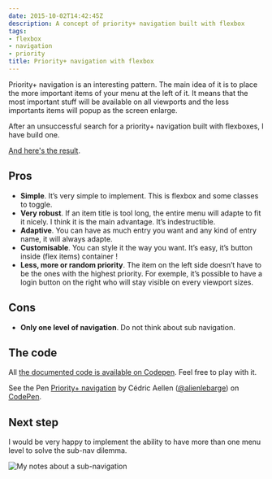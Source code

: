 ```yaml
---
date: 2015-10-02T14:42:45Z
description: A concept of priority+ navigation built with flexbox
tags:
- flexbox
- navigation
- priority
title: Priority+ navigation with flexbox
---
```


Priority+ navigation is an interesting pattern. The main idea of it is to place the more important items of your menu at the left of it. It means that the most important stuff will be available on all viewports and the less importants items will popup as the screen enlarge.

After an unsuccessful search for a priority+ navigation built with flexboxes, I have build one.

[And here's the result](http://codepen.io/alienlebarge/full/rOjRBZ/).

## Pros

- **Simple**. It’s very simple to implement. This is flexbox and some classes to toggle.
- **Very robust**. If an item title is tool long, the entire menu will adapte to fit it nicely. I think it is the main advantage. It’s indestructible.
- **Adaptive**. You can have as much entry you want and any kind of entry name, it will always adapte.
- **Customisable**. You can style it the way you want. It’s easy, it’s button inside (flex items) container !
- **Less, more or random priority**. The item on the left side doesn’t have to be the ones with the highest priority. For exemple, it’s possible to have a login button on the right who will stay visible on every viewport sizes.

## Cons

- **Only one level of navigation**. Do not think about sub navigation.

## The code

All [the documented code is available on Codepen](http://codepen.io/alienlebarge/pen/rOjRBZ). Feel free to play with it.

<p data-height="268" data-theme-id="7142" data-slug-hash="rOjRBZ" data-default-tab="result" data-user="alienlebarge" class='codepen'>See the Pen <a href='http://codepen.io/alienlebarge/pen/rOjRBZ/'>Priority+ navigation</a> by Cédric Aellen (<a href='http://codepen.io/alienlebarge'>@alienlebarge</a>) on <a href='http://codepen.io'>CodePen</a>.</p>
<script async src="//assets.codepen.io/assets/embed/ei.js"></script>

## Next step

I would be very happy to implement the ability to have more than one menu level to solve the sub-nav dilemma.

![My notes about a sub-navigation](https://dlgjp9x71cipk.cloudfront.net/2015/10/priority-plus/2015-10-02-note-priority-nav-multi-level.jpg)
